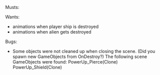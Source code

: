 Musts:

Wants:

* animations when player ship is destroyed
* animations when alien gets destroyed




Bugs:

* Some objects were not cleaned up when closing the scene. (Did you spawn new GameObjects from OnDestroy?) The following scene GameObjects were found: PowerUp_Pierce(Clone) PowerUp_Shield(Clone)
